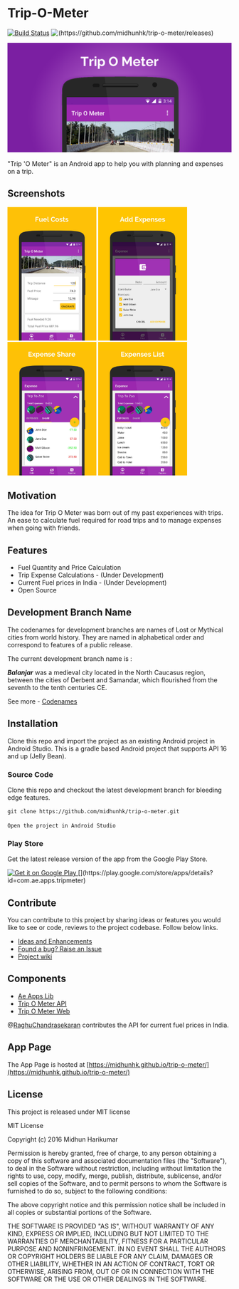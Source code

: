 Trip-O-Meter
=================================
[![Build Status](https://travis-ci.org/midhunhk/trip-o-meter.svg?branch=camelot)](https://travis-ci.org/midhunhk/trip-o-meter) ![(https://github.com/midhunhk/trip-o-meter/releases)](https://img.shields.io/badge/version-2.1.3-9C27B0.svg)

<img alt="Trip O Meter" src="/resources/promotional/feature_graphic_v2.png" width="820"/>

"Trip 'O Meter" is an Android app to help you with planning and expenses on a trip.

## Screenshots
<img alt="Trip O Meter" src="/resources/promotional/fuel_costs.jpg" width="200"/> <img alt="Trip O Meter" src="/resources/promotional/expense_add.jpg" width="200"/> <img alt="Trip O Meter" src="/resources/promotional/expense_share.jpg" width="200"/> <img alt="Trip O Meter" src="/resources/promotional/expense_items.jpg" width="200"/>

## Motivation
The idea for Trip O Meter was born out of my past experiences with trips. An ease to calculate fuel required for road trips and to manage expenses when going with friends.

## Features
- Fuel Quantity and Price Calculation
- Trip Expense Calculations - (Under Development)
- Current Fuel prices in India - (Under Development)
- Open Source

## Development Branch Name
The codenames for development branches are names of Lost or Mythical cities from world history. They are named in alphabetical order and correspond to features of a public release. 

The current development branch name is :

***Balanjar*** was a medieval city located in the North Caucasus region, between the cities of Derbent and Samandar, which flourished from the seventh to the tenth centuries CE.

See more - [Codenames](https://github.com/midhunhk/trip-o-meter/wiki/Codenames)

## Installation
Clone this repo and import the project as an existing Android project in Android Studio. This is a gradle based Android project that supports API 16 and up (Jelly Bean).

### Source Code
Clone this repo and checkout the latest development branch for bleeding edge features.

```
git clone https://github.com/midhunhk/trip-o-meter.git

Open the project in Android Studio
```

### Play Store
Get the latest release version of the app from the Google Play Store.

<a href="https://play.google.com/store/apps/details?id=com.ae.apps.tripmeter">
 <img alt="Get it on Google Play" width="200px" src="https://play.google.com/intl/en_us/badges/images/generic/en_badge_web_generic.png">
</a>
[](https://play.google.com/store/apps/details?id=com.ae.apps.tripmeter)

## Contribute
You can contribute to this project by sharing ideas or features you would like to see or code, reviews to the project codebase. Follow below links.

- [Ideas and Enhancements](https://github.com/midhunhk/trip-o-meter/projects/1)  
- [Found a bug? Raise an Issue](https://github.com/midhunhk/trip-o-meter/issues)  
- [Project wiki](https://github.com/midhunhk/trip-o-meter/wiki)

## Components
* [Ae Apps Lib](https://github.com/midhunhk/ae-apps-library)
* [Trip O Meter API](https://github.com/RaghuChandrasekaran/trip-o-meter-api) 
* [Trip O Meter Web](https://github.com/RaghuChandrasekaran/trip-o-meter-web)

@[RaghuChandrasekaran](https://github.com/RaghuChandrasekaran) contributes the API for current fuel prices in India.

## App Page
The App Page is hosted at [https://midhunhk.github.io/trip-o-meter/](https://midhunhk.github.io/trip-o-meter/)

## License
This project is released under MIT license

MIT License

Copyright (c) 2016 Midhun Harikumar

Permission is hereby granted, free of charge, to any person obtaining a copy
of this software and associated documentation files (the "Software"), to deal
in the Software without restriction, including without limitation the rights
to use, copy, modify, merge, publish, distribute, sublicense, and/or sell
copies of the Software, and to permit persons to whom the Software is
furnished to do so, subject to the following conditions:

The above copyright notice and this permission notice shall be included in all
copies or substantial portions of the Software.

THE SOFTWARE IS PROVIDED "AS IS", WITHOUT WARRANTY OF ANY KIND, EXPRESS OR
IMPLIED, INCLUDING BUT NOT LIMITED TO THE WARRANTIES OF MERCHANTABILITY,
FITNESS FOR A PARTICULAR PURPOSE AND NONINFRINGEMENT. IN NO EVENT SHALL THE
AUTHORS OR COPYRIGHT HOLDERS BE LIABLE FOR ANY CLAIM, DAMAGES OR OTHER
LIABILITY, WHETHER IN AN ACTION OF CONTRACT, TORT OR OTHERWISE, ARISING FROM,
OUT OF OR IN CONNECTION WITH THE SOFTWARE OR THE USE OR OTHER DEALINGS IN THE
SOFTWARE.
